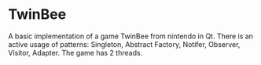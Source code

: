 # TwinBee
A basic implementation of a game TwinBee from nintendo in Qt. There is an active usage of patterns: Singleton, Abstract Factory, Notifer, Observer, Visitor, Adapter. The game has 2 threads.
